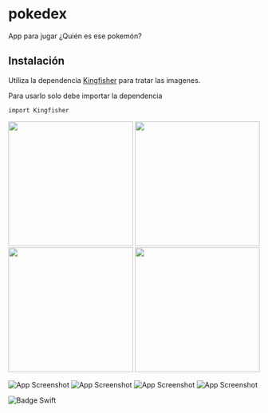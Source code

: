 # pokedex
App para jugar ¿Quién es ese pokemón?

## Instalación

Utiliza la dependencia [Kingfisher](https://swiftpackageindex.com/onevcat/Kingfisher) para tratar las imagenes.

Para usarlo solo debe importar la dependencia
```bash
import Kingfisher
```

<p align="center">
	<img src="pantallas/Pantalla_0.png" width="250"/>
	<img src="pantallas/Pantalla_1.png" width="250"/>
	<img src="pantallas/Pantalla_2.png" width="250"/>
	<img src="pantallas/Pantalla_3.png" width="250"/>
</p>

![App Screenshot](pantallas/Pantalla_0.png)
![App Screenshot](pantallas/Pantalla_1.png)
![App Screenshot](pantallas/Pantalla_2.png)
![App Screenshot](pantallas/Pantalla_3.png)


![Badge Swift](https://img.shields.io/badge/Swift%20-F05138)